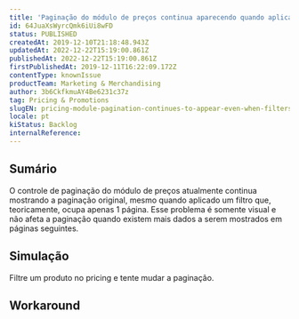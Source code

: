 ```yaml
---
title: 'Paginação do módulo de preços continua aparecendo quando aplicado um filtro'
id: 64JuaXsWyrcQmk6iUi8wFD
status: PUBLISHED
createdAt: 2019-12-10T21:18:48.943Z
updatedAt: 2022-12-22T15:19:00.861Z
publishedAt: 2022-12-22T15:19:00.861Z
firstPublishedAt: 2019-12-11T16:22:09.172Z
contentType: knownIssue
productTeam: Marketing & Merchandising
author: 3b6CkfkmuAY4Be6231c37z
tag: Pricing & Promotions
slugEN: pricing-module-pagination-continues-to-appear-even-when-filters-are-applied
locale: pt
kiStatus: Backlog
internalReference: 
---
```


## Sumário

O controle de paginação do módulo de preços atualmente continua mostrando a paginação original, mesmo quando aplicado um filtro que, teoricamente, ocupa apenas 1 página. Esse problema é somente visual e não afeta a paginação quando existem mais dados a serem mostrados em páginas seguintes.

## Simulação

Filtre um produto no pricing e tente mudar a paginação.

## Workaround



